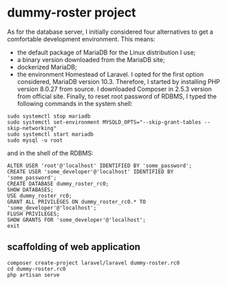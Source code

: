 # dummy-roster project

As for the database server, I initially considered four alternatives to get a comfortable development environment.
This means:
* the default package of MariaDB for the Linux distribution I use;
* a binary version downloaded from the MariaDB site;
* dockerized MariaDB;
* the environment Homestead of Laravel.
I opted for the first option considered, MariaDB version 10.3.
Therefore, I started by installing PHP version 8.0.27 from source.
I downloaded Composer in 2.5.3 version from official site.
Finally, to reset root password of RDBMS, I typed the following commands in the system shell:

```shell
sudo systemctl stop mariadb
sudo systemctl set-environment MYSQLD_OPTS="--skip-grant-tables --skip-networking"
sudo systemctl start mariadb
sudo mysql -u root
```

and in the shell of the RDBMS:

```shell
ALTER USER 'root'@'localhost' IDENTIFIED BY 'some_password';
CREATE USER 'some_developer'@'localhost' IDENTIFIED BY 'some_password';
CREATE DATABASE dummy_roster_rc0;
SHOW DATABASES;
USE dummy_roster_rc0;
GRANT ALL PRIVILEGES ON dummy_roster_rc0.* TO 'some_developer'@'localhost';
FLUSH PRIVILEGES;
SHOW GRANTS FOR 'some_developer'@'localhost';
exit
```

## scaffolding of web application

```shell
composer create-project laravel/laravel dummy-roster.rc0
cd dummy-roster.rc0
php artisan serve
```
